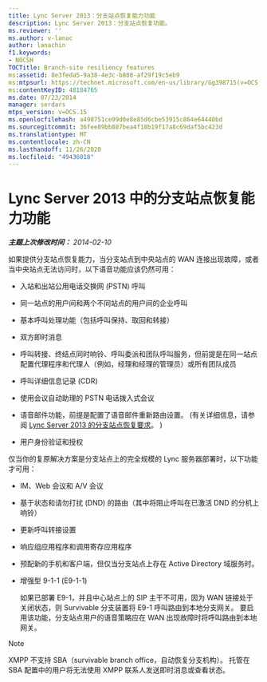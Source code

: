 ```yaml
---
title: Lync Server 2013：分支站点恢复能力功能
description: Lync Server 2013：分支站点恢复功能。
ms.reviewer: ''
ms.author: v-lanac
author: lanachin
f1.keywords:
- NOCSH
TOCTitle: Branch-site resiliency features
ms:assetid: 8e3feda5-9a38-4e3c-b808-af29f19c5eb9
ms:mtpsurl: https://technet.microsoft.com/en-us/library/Gg398715(v=OCS.15)
ms:contentKeyID: 48184765
ms.date: 07/23/2014
manager: serdars
mtps_version: v=OCS.15
ms.openlocfilehash: a498751ce99d0e8e85d6cbe53915c864e64440bd
ms.sourcegitcommit: 36fee89bb887bea4f18b19f17a8c69daf5bc423d
ms.translationtype: MT
ms.contentlocale: zh-CN
ms.lasthandoff: 11/26/2020
ms.locfileid: "49436018"
---
```

# <a name="branch-site-resiliency-features-in-lync-server-2013"></a>Lync Server 2013 中的分支站点恢复能力功能

<div data-xmlns="http://www.w3.org/1999/xhtml">

<div class="topic" data-xmlns="http://www.w3.org/1999/xhtml" data-msxsl="urn:schemas-microsoft-com:xslt" data-cs="https://msdn.microsoft.com/">

<div data-asp="https://msdn2.microsoft.com/asp">



</div>

<div id="mainSection">

<div id="mainBody">

<span> </span>

_**主题上次修改时间：** 2014-02-10_

如果提供分支站点恢复能力，当分支站点到中央站点的 WAN 连接出现故障，或者当中央站点无法访问时，以下语音功能应该仍然可用：

<div>


  - 入站和出站公用电话交换网 (PSTN) 呼叫

  - 同一站点的用户间和两个不同站点的用户间的企业呼叫

  - 基本呼叫处理功能（包括呼叫保持、取回和转接）

  - 双方即时消息

  - 呼叫转接、终结点同时响铃、呼叫委派和团队呼叫服务，但前提是在同一站点配置代理程序和代理人（例如，经理和经理的管理员）或所有团队成员

  - 呼叫详细信息记录 (CDR)

  - 使用会议自动助理的 PSTN 电话拨入式会议

  - 语音邮件功能，前提是配置了语音邮件重新路由设置。  (有关详细信息，请参阅 [Lync Server 2013 的分支站点恢复要求](lync-server-2013-branch-site-resiliency-requirements.md)。 ) 

  - 用户身份验证和授权

仅当你的复原解决方案是分支站点上的完全规模的 Lync 服务器部署时，以下功能才可用：

  - IM、Web 会议和 A/V 会议

  - 基于状态和请勿打扰 (DND) 的路由（其中将阻止呼叫在已激活 DND 的分机上响铃）

  - 更新呼叫转接设置

  - 响应组应用程序和调用寄存应用程序

  - 预配新的手机和客户端，但仅当分支站点上存在 Active Directory 域服务时。

  - 增强型 9-1-1 (E9-1-1)
    
    如果已部署 E9-1，并且中心站点上的 SIP 主干不可用，因为 WAN 链接处于关闭状态，则 Survivable 分支装置将 E9-1 呼叫路由到本地分支网关。 要启用该功能，分支站点用户的语音策略应在 WAN 出现故障时将呼叫路由到本地网关。

<div>


> [!NOTE]  
> XMPP 不支持 SBA（survivable branch office，自动恢复分支机构）。 托管在 SBA 配置中的用户将无法使用 XMPP 联系人发送即时消息或查看状态。



</div>

</div>

</div>

<span> </span>

</div>

</div>

</div>

